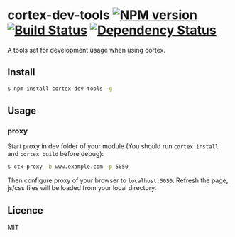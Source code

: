 # cortex-dev-tools [![NPM version](https://badge.fury.io/js/cortex-dev-tools.svg)](http://badge.fury.io/js/cortex-dev-tools) [![Build Status](https://travis-ci.org/cortexjs/cortex-dev-tools.svg?branch=master)](https://travis-ci.org/cortexjs/cortex-dev-tools) [![Dependency Status](https://gemnasium.com/cortexjs/cortex-dev-tools.svg)](https://gemnasium.com/cortexjs/cortex-dev-tools)

A tools set for development usage when using cortex.

## Install

```bash
$ npm install cortex-dev-tools -g
```

## Usage


### proxy

Start proxy in dev folder of your module (You should run `cortex install` and `cortex build` before debug):

```bash
$ ctx-proxy -b www.example.com -p 5050
```

Then configure proxy of your browser to `localhost:5050`. Refresh the page, js/css files will be loaded from your local directory.


## Licence

MIT
